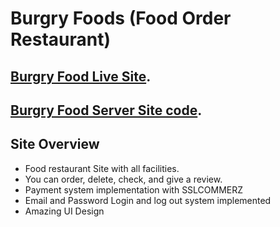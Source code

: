 # Burgry Foods (Food Order Restaurant)

 ## [Burgry Food Live Site](https://burgry-food.web.app/).
 ## [Burgry Food Server Site code](https://github.com/nirub-khan/Burgry-food-server).

## Site Overview
* Food restaurant Site with all facilities.
* You can order, delete, check, and give a review.
* Payment system  implementation with SSLCOMMERZ
* Email and Password Login and log out system implemented
* Amazing UI Design


